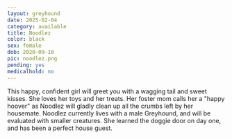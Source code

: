 ```yaml
---
layout: greyhound
date: 2025-02-04
category: available
title: Noodlez
color: black
sex: female
dob: 2020-09-10
pic: noodlez.png
pending: yes
medicalhold: no
---
```


This happy, confident girl will greet you with a wagging tail and sweet kisses.  She loves her toys and her treats. Her foster mom calls her a "happy hoover" as Noodlez will gladly clean up all the crumbs left by her housemate.  Noodlez currently lives with a male Greyhound, and will be evaluated with smaller creatures.  She learned the doggie door on day one, and has been a perfect house guest.
